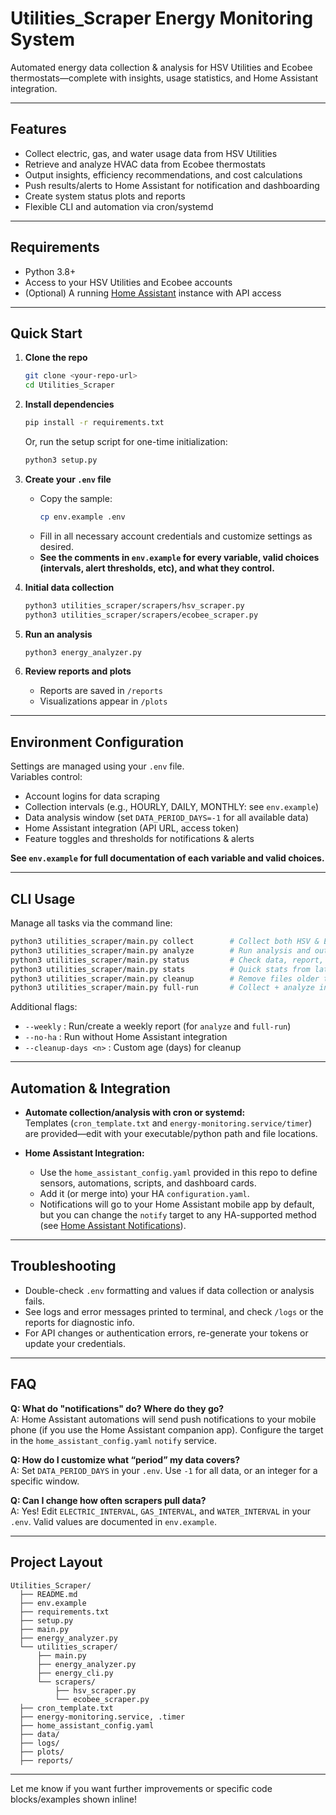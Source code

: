 # Utilities_Scraper Energy Monitoring System

Automated energy data collection & analysis for HSV Utilities and Ecobee thermostats—complete with insights, usage statistics, and Home Assistant integration.

---

## Features

- Collect electric, gas, and water usage data from HSV Utilities
- Retrieve and analyze HVAC data from Ecobee thermostats
- Output insights, efficiency recommendations, and cost calculations
- Push results/alerts to Home Assistant for notification and dashboarding
- Create system status plots and reports
- Flexible CLI and automation via cron/systemd

---

## Requirements

- Python 3.8+
- Access to your HSV Utilities and Ecobee accounts
- (Optional) A running [Home Assistant](https://www.home-assistant.io/) instance with API access

---

## Quick Start

1. **Clone the repo**
   ```sh
   git clone <your-repo-url>
   cd Utilities_Scraper
   ```

2. **Install dependencies**
   ```sh
   pip install -r requirements.txt
   ```
   Or, run the setup script for one-time initialization:
   ```sh
   python3 setup.py
   ```

3. **Create your `.env` file**
   - Copy the sample:
     ```sh
     cp env.example .env
     ```
   - Fill in all necessary account credentials and customize settings as desired.  
   - **See the comments in `env.example` for every variable, valid choices (intervals, alert thresholds, etc), and what they control.**

4. **Initial data collection**
   ```sh
   python3 utilities_scraper/scrapers/hsv_scraper.py
   python3 utilities_scraper/scrapers/ecobee_scraper.py
   ```

5. **Run an analysis**
   ```sh
   python3 energy_analyzer.py
   ```

6. **Review reports and plots**
   - Reports are saved in `/reports`
   - Visualizations appear in `/plots`

---

## Environment Configuration

Settings are managed using your `.env` file.  
Variables control:
- Account logins for data scraping
- Collection intervals (e.g., HOURLY, DAILY, MONTHLY: see `env.example`)
- Data analysis window (set `DATA_PERIOD_DAYS=-1` for all available data)
- Home Assistant integration (API URL, access token)
- Feature toggles and thresholds for notifications & alerts

**See `env.example` for full documentation of each variable and valid choices.**

---

## CLI Usage

Manage all tasks via the command line:

```sh
python3 utilities_scraper/main.py collect        # Collect both HSV & Ecobee data
python3 utilities_scraper/main.py analyze        # Run analysis and output results
python3 utilities_scraper/main.py status         # Check data, report, and integration status
python3 utilities_scraper/main.py stats          # Quick stats from latest data
python3 utilities_scraper/main.py cleanup        # Remove files older than N days (default: 30)
python3 utilities_scraper/main.py full-run       # Collect + analyze in one step
```
Additional flags:
- `--weekly` : Run/create a weekly report (for `analyze` and `full-run`)
- `--no-ha`  : Run without Home Assistant integration
- `--cleanup-days <n>` : Custom age (days) for cleanup

---

## Automation & Integration

- **Automate collection/analysis with cron or systemd:**  
  Templates (`cron_template.txt` and `energy-monitoring.service/timer`) are provided—edit with your executable/python path and file locations.

- **Home Assistant Integration:**  
  - Use the `home_assistant_config.yaml` provided in this repo to define sensors, automations, scripts, and dashboard cards.
  - Add it (or merge into) your HA `configuration.yaml`.
  - Notifications will go to your Home Assistant mobile app by default, but you can change the `notify` target to any HA-supported method (see [Home Assistant Notifications](https://www.home-assistant.io/integrations/notify/)).

---

## Troubleshooting

- Double-check `.env` formatting and values if data collection or analysis fails.
- See logs and error messages printed to terminal, and check `/logs` or the reports for diagnostic info.
- For API changes or authentication errors, re-generate your tokens or update your credentials.

---

## FAQ

**Q: What do "notifications" do? Where do they go?**  
A: Home Assistant automations will send push notifications to your mobile phone (if you use the Home Assistant companion app). Configure the target in the `home_assistant_config.yaml` `notify` service.

**Q: How do I customize what “period” my data covers?**  
A: Set `DATA_PERIOD_DAYS` in your `.env`. Use `-1` for all data, or an integer for a specific window.

**Q: Can I change how often scrapers pull data?**  
A: Yes! Edit `ELECTRIC_INTERVAL`, `GAS_INTERVAL`, and `WATER_INTERVAL` in your `.env`. Valid values are documented in `env.example`.

---

## Project Layout

```
Utilities_Scraper/
  ├── README.md
  ├── env.example
  ├── requirements.txt
  ├── setup.py
  ├── main.py
  ├── energy_analyzer.py
  └── utilities_scraper/
      ├── main.py
      ├── energy_analyzer.py
      ├── energy_cli.py
      └── scrapers/
          ├── hsv_scraper.py
          └── ecobee_scraper.py
  ├── cron_template.txt
  ├── energy-monitoring.service, .timer
  ├── home_assistant_config.yaml
  ├── data/
  ├── logs/
  ├── plots/
  ├── reports/
```
---

Let me know if you want further improvements or specific code blocks/examples shown inline!
